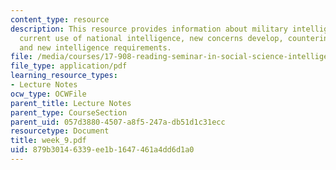 ```yaml
---
content_type: resource
description: This resource provides information about military intelligence overview,
  current use of national intelligence, new concerns develop, counterinsurgency problem
  and new intelligence requirements.
file: /media/courses/17-908-reading-seminar-in-social-science-intelligence-and-national-security-fall-2005/879b30146339ee1b1647461a4dd6d1a0_week_9.pdf
file_type: application/pdf
learning_resource_types:
- Lecture Notes
ocw_type: OCWFile
parent_title: Lecture Notes
parent_type: CourseSection
parent_uid: 057d3880-4507-a8f5-247a-db51d1c31ecc
resourcetype: Document
title: week_9.pdf
uid: 879b3014-6339-ee1b-1647-461a4dd6d1a0
---
```

